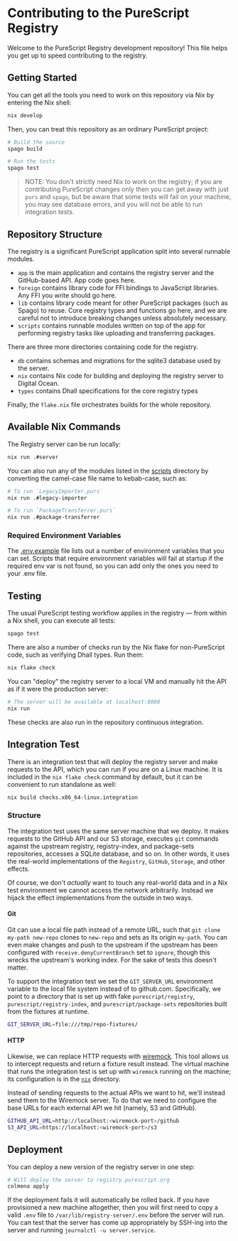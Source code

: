 # Contributing to the PureScript Registry

Welcome to the PureScript Registry development repository! This file helps you get up to speed contributing to the registry.

## Getting Started

You can get all the tools you need to work on this repository via Nix by entering the Nix shell:

```sh
nix develop
```

Then, you can treat this repository as an ordinary PureScript project:

```sh
# Build the source
spago build

# Run the tests
spago test
```

> NOTE: You don't strictly need Nix to work on the registry; if you are contributing PureScript changes only then you can get away with just `purs` and `spago`, but be aware that some tests will fail on your machine, you may see database errors, and you will not be able to run integration tests.

## Repository Structure

The registry is a significant PureScript application split into several runnable modules.

- `app` is the main application and contains the registry server and the GitHub-based API. App code goes here.
- `foreign` contains library code for FFI bindings to JavaScript libraries. Any FFI you write should go here.
- `lib` contains library code meant for other PureScript packages (such as Spago) to reuse. Core registry types and functions go here, and we are careful not to introduce breaking changes unless absolutely necessary.
- `scripts` contains runnable modules written on top of the app for performing registry tasks like uploading and transferring packages.

There are three more directories containing code for the registry.

- `db` contains schemas and migrations for the sqlite3 database used by the server.
- `nix` contains Nix code for building and deploying the registry server to Digital Ocean.
- `types` contains Dhall specifications for the core registry types

Finally, the `flake.nix` file orchestrates builds for the whole repository.

## Available Nix Commands

The Registry server can be run locally:

```sh
nix run .#server
```

You can also run any of the modules listed in the [scripts](./scripts/) directory by converting the camel-case file name to kebab-case, such as:

```sh
# To run `LegacyImporter.purs`
nix run .#legacy-importer

# To run `PackageTransferrer.purs`
nix run .#package-transferrer
```

### Required Environment Variables

The [.env.example](./.env.example) file lists out a number of environment variables that you can set. Scripts that require environment variables will fail at startup if the required env var is not found, so you can add only the ones you need to your .env file.

## Testing

The usual PureScript testing workflow applies in the registry — from within a Nix shell, you can execute all tests:

```sh
spago test
```

There are also a number of checks run by the Nix flake for non-PureScript code, such as verifying Dhall types. Run them:

```sh
nix flake check
```

You can "deploy" the registry server to a local VM and manually hit the API as if it were the production server:

```sh
# The server will be available at localhost:8080
nix run
```

These checks are also run in the repository continuous integration.

## Integration Test

There is an integration test that will deploy the registry server and make requests to the API, which you can run if you are on a Linux machine. It is included in the `nix flake check` command by default, but it can be convenient to run standalone as well:

```sh
nix build checks.x86_64-linux.integration
```

### Structure

The integration test uses the same server machine that we deploy. It makes requests to the GitHub API and our S3 storage, executes `git` commands against the upstream registry, registry-index, and package-sets repositories, accesses a SQLite database, and so on. In other words, it uses the real-world implementations of the `Registry`, `GitHub`, `Storage`, and other effects.

Of course, we don't _actually_ want to touch any real-world data and in a Nix test environment we cannot access the network arbitrarily. Instead we hijack the effect implementations from the outside in two ways.

#### Git

Git can use a local file path instead of a remote URL, such that `git clone my-path new-repo` clones to `new-repo` and sets as its origin `my-path`. You can even make changes and push to the upstream if the upstream has been configured with `receive.denyCurrentBranch` set to `ignore`, though this wrecks the upstream's working index. For the sake of tests this doesn't matter.

To support the integration test we set the `GIT_SERVER_URL` environment variable to the local file system instead of to github.com. Specifically, we point to a directory that is set up with fake `purescript/registry`, `purescript/registry-index`, and `purescript/package-sets` repositories built from the fixtures at runtime.

```sh
GIT_SERVER_URL=file:///tmp/repo-fixtures/
```

#### HTTP

Likewise, we can replace HTTP requests with [wiremock](https://wiremock.org). This tool allows us to intercept requests and return a fixture result instead. The virtual machine that runs the integration test is set up with `wiremock` running on the machine; its configuration is in the [`nix`](./nix) directory.

Instead of sending requests to the actual APIs we want to hit, we'll instead send them to the Wiremock server. To do that we need to configure the base URLs for each external API we hit (namely, S3 and GitHub).

```sh
GITHUB_API_URL=http://localhost:<wiremock-port>/github
S3_API_URL=https://localhost:<wiremock-port>/s3
```

## Deployment

You can deploy a new version of the registry server in one step:

```sh
# Will deploy the server to registry.purescript.org
colmena apply
```

If the deployment fails it will automatically be rolled back. If you have provisioned a new machine altogether, then you will first need to copy a valid `.env` file to `/var/lib/registry-server/.env` before the server will run. You can test that the server has come up appropriately by SSH-ing into the server and running `journalctl -u server.service`.
